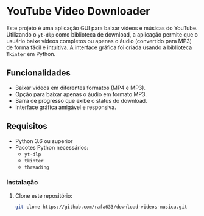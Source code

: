 # YouTube Video Downloader

Este projeto é uma aplicação GUI para baixar vídeos e músicas do YouTube. Utilizando o `yt-dlp` como biblioteca de download, a aplicação permite que o usuário baixe vídeos completos ou apenas o áudio (convertido para MP3) de forma fácil e intuitiva. A interface gráfica foi criada usando a biblioteca `Tkinter` em Python.

## Funcionalidades

- Baixar vídeos em diferentes formatos (MP4 e MP3).
- Opção para baixar apenas o áudio em formato MP3.
- Barra de progresso que exibe o status do download.
- Interface gráfica amigável e responsiva.

## Requisitos

- Python 3.6 ou superior
- Pacotes Python necessários:
  - `yt-dlp`
  - `tkinter`
  - `threading`

### Instalação

1. Clone este repositório:
   ```bash
   git clone https://github.com/rafa633/download-videos-musica.git
